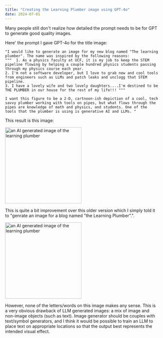 ```yaml
---
title: "Creating the Learning Plumber image using GPT-4o"
date: 2024-07-01
---
```


Many people still don't realize how detailed the prompt needs to be for GPT to generate good quality images. 

Here' the prompt I gave GPT-4o for the title image:

    "I would like to generate an image for my new blog named "The learning plumber". The name was inspired by the following reasons:
    """  1. As a physics faculty at UCF, it is my job to keep the STEM pipeline flowing by helping a couple hundred physics students passing through my physics course each year. 
    2. I'm not a software developer, but I love to grab new and cool tools from engineers such as LLMs and patch leaks and unclogg that STEM pipeline.
    3. I have a lovely wife and two lovely daughters....I'm destined to be THE PLUMBER in our house for the rest of my life!!! """

    I want this figure to be a 2-D, cartnoon-ish depiction of a cool, tech savvy plumber working with tools on pipes, but what flows through the pipes are knowledge of math and physics, and students. One of the tools that the plumber is using is generative AI and LLMs. "

This result is this image:

<img src="../../../assets/images/the-learning-plumber.webp" width="250" 
alt = "an AI generated image of the learning plumber">

This is quite a bit improvement over this older version which I simply told it to "genrate an image for a blog named "the Learning Plumber".".

<img src="../../../assets/images/the-learning-plumber.png" width="250"
alt = "an AI generated image of the learning plumber">

However, none of the letters/words on this image makes any sense. This is a very obvious drawback of LLM generated images: a mix of image and non-image objects (such as text). Image generator should be couples with text/symbol generators, and I think it would be possible to train an LLM to place text on appropriate locations so that the output best represents the intended visual effect. 

